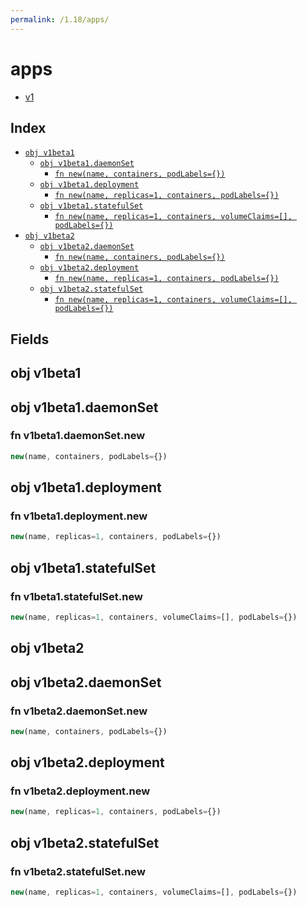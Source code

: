 ```yaml
---
permalink: /1.18/apps/
---
```


# apps



* [v1](v1/index.md)

## Index

* [`obj v1beta1`](#obj-v1beta1)
  * [`obj v1beta1.daemonSet`](#obj-v1beta1daemonset)
    * [`fn new(name, containers, podLabels={})`](#fn-v1beta1daemonsetnew)
  * [`obj v1beta1.deployment`](#obj-v1beta1deployment)
    * [`fn new(name, replicas=1, containers, podLabels={})`](#fn-v1beta1deploymentnew)
  * [`obj v1beta1.statefulSet`](#obj-v1beta1statefulset)
    * [`fn new(name, replicas=1, containers, volumeClaims=[], podLabels={})`](#fn-v1beta1statefulsetnew)
* [`obj v1beta2`](#obj-v1beta2)
  * [`obj v1beta2.daemonSet`](#obj-v1beta2daemonset)
    * [`fn new(name, containers, podLabels={})`](#fn-v1beta2daemonsetnew)
  * [`obj v1beta2.deployment`](#obj-v1beta2deployment)
    * [`fn new(name, replicas=1, containers, podLabels={})`](#fn-v1beta2deploymentnew)
  * [`obj v1beta2.statefulSet`](#obj-v1beta2statefulset)
    * [`fn new(name, replicas=1, containers, volumeClaims=[], podLabels={})`](#fn-v1beta2statefulsetnew)

## Fields

## obj v1beta1



## obj v1beta1.daemonSet



### fn v1beta1.daemonSet.new

```ts
new(name, containers, podLabels={})
```



## obj v1beta1.deployment



### fn v1beta1.deployment.new

```ts
new(name, replicas=1, containers, podLabels={})
```



## obj v1beta1.statefulSet



### fn v1beta1.statefulSet.new

```ts
new(name, replicas=1, containers, volumeClaims=[], podLabels={})
```



## obj v1beta2



## obj v1beta2.daemonSet



### fn v1beta2.daemonSet.new

```ts
new(name, containers, podLabels={})
```



## obj v1beta2.deployment



### fn v1beta2.deployment.new

```ts
new(name, replicas=1, containers, podLabels={})
```



## obj v1beta2.statefulSet



### fn v1beta2.statefulSet.new

```ts
new(name, replicas=1, containers, volumeClaims=[], podLabels={})
```

